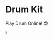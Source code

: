 # Drum Kit
Play Drum Online! 😎
<br><br>
<a href="https://rht-21.github.io/DrumKit/"><img src="https://img.shields.io/badge/-Play-orange" height = 5% width = 5% alt="Play"></a>
